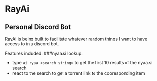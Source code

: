 # RayAi
## Personal Discord Bot

RayAi is being built to facilitate whatever random things I want to have access to in a discord bot.

Features included:
 ###nyaa.si lookup:
   - type ``ai nyaa <search string>`` to get the first 10 results of the nyaa.si search
   - react to the search to get a torrent link to the cooresponding item

